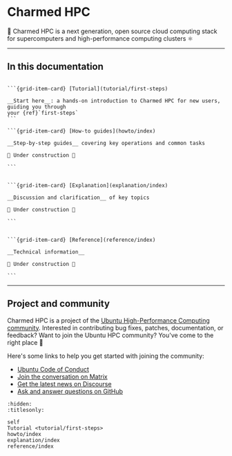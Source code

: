 # Charmed HPC

🚀 Charmed HPC is a next generation, open source cloud computing stack for supercomputers and
high-performance computing clusters ⚛️

---

## In this documentation


````{grid} 1 1 2 2

```{grid-item-card} [Tutorial](tutorial/first-steps)

__Start here__: a hands-on introduction to Charmed HPC for new users, guiding you through
your {ref}`first-steps`
```

```{grid-item-card} [How-to guides](howto/index)

__Step-by-step guides__ covering key operations and common tasks

🚧 Under construction 🚧

```

````

````{grid} 1 1 2 2

```{grid-item-card} [Explanation](explanation/index)

__Discussion and clarification__ of key topics

🚧 Under construction 🚧

```


```{grid-item-card} [Reference](reference/index)

__Technical information__

🚧 Under construction 🚧

```

````

---

## Project and community

Charmed HPC is a project of the [Ubuntu High-Performance Computing
community](https://ubuntu.com/community/governance/teams/hpc).
Interested in contributing bug fixes, patches, documentation, or feedback?
Want to join the Ubuntu HPC community? You've come to the right place 🤩

Here's some links to help you get started with joining the community:

<!-- TODO: Add page with contributing guidelines. -->
<!-- TODO: Add page with more information on how to get support for Charmed HPC. -->

* [Ubuntu Code of Conduct](https://ubuntu.com/community/ethos/code-of-conduct)
* [Join the conversation on Matrix](https://matrix.to/#/#hpc:ubuntu.com)
* [Get the latest news on Discourse](https://discourse.ubuntu.com/c/hpc/151)
* [Ask and answer questions on GitHub](https://github.com/orgs/charmed-hpc/discussions/categories/q-a)

```{filtered-toctree}
:hidden:
:titlesonly:

self
Tutorial <tutorial/first-steps>
howto/index
explanation/index
reference/index
```
